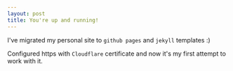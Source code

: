 ```yaml
---
layout: post
title: You're up and running!
---
```


I've migrated my personal site to `github pages` and `jekyll` templates :)
 
Configured https with `Cloudflare` certificate and now it's my first attempt to work with it.